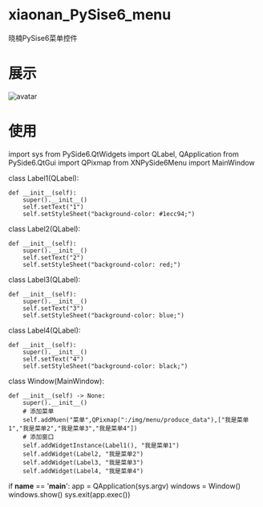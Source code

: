 # xiaonan_PySise6_menu
晓楠PySise6菜单控件
# 展示
![avatar](/home/test.png)
# 使用
import sys
from PySide6.QtWidgets import QLabel, QApplication
from PySide6.QtGui import QPixmap
from XNPySide6Menu import MainWindow

class Label1(QLabel):
    
    def __init__(self):
        super().__init__()
        self.setText("1")
        self.setStyleSheet("background-color: #1ecc94;")
        
class Label2(QLabel):
    
    def __init__(self):
        super().__init__()
        self.setText("2")
        self.setStyleSheet("background-color: red;")

class Label3(QLabel):
    
    def __init__(self):
        super().__init__()
        self.setText("3")
        self.setStyleSheet("background-color: blue;")

class Label4(QLabel):
    
    def __init__(self):
        super().__init__()
        self.setText("4")
        self.setStyleSheet("background-color: black;")

class Window(MainWindow):
    
    def __init__(self) -> None:
        super().__init__()
        # 添加菜单
        self.addMuen("菜单",QPixmap(":/img/menu/produce_data"),["我是菜单1","我是菜单2","我是菜单3","我是菜单4"])
        # 添加窗口
        self.addWidgetInstance(Label1(), "我是菜单1")
        self.addWidget(Label2, "我是菜单2")
        self.addWidget(Label3, "我是菜单3")
        self.addWidget(Label4, "我是菜单4")
        

if __name__ == '__main__':
    app = QApplication(sys.argv)
    windows = Window()
    windows.show()
    sys.exit(app.exec())


